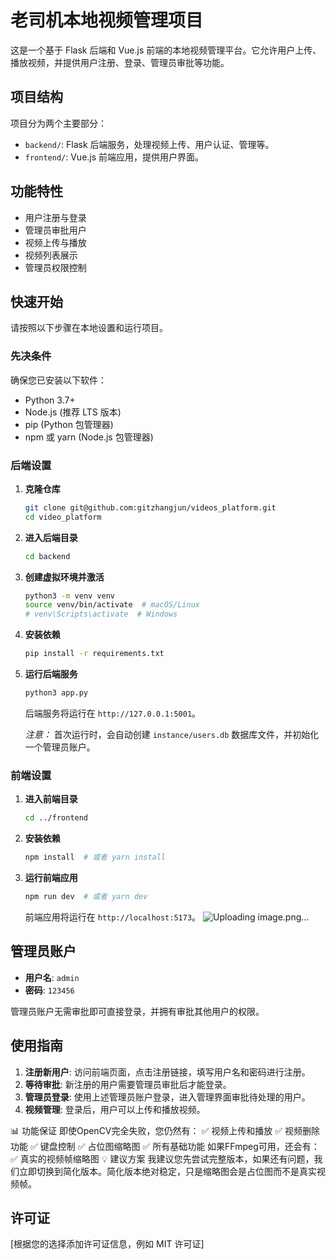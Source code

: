 # 老司机本地视频管理项目

这是一个基于 Flask 后端和 Vue.js 前端的本地视频管理平台。它允许用户上传、播放视频，并提供用户注册、登录、管理员审批等功能。

## 项目结构

项目分为两个主要部分：

- `backend/`: Flask 后端服务，处理视频上传、用户认证、管理等。
- `frontend/`: Vue.js 前端应用，提供用户界面。

## 功能特性

- 用户注册与登录
- 管理员审批用户
- 视频上传与播放
- 视频列表展示
- 管理员权限控制

## 快速开始

请按照以下步骤在本地设置和运行项目。

### 先决条件

确保您已安装以下软件：

- Python 3.7+
- Node.js (推荐 LTS 版本)
- pip (Python 包管理器)
- npm 或 yarn (Node.js 包管理器)

### 后端设置

1.  **克隆仓库**

    ```bash
    git clone git@github.com:gitzhangjun/videos_platform.git
    cd video_platform
    ```

2.  **进入后端目录**

    ```bash
    cd backend
    ```

3.  **创建虚拟环境并激活**

    ```bash
    python3 -m venv venv
    source venv/bin/activate  # macOS/Linux
    # venv\Scripts\activate  # Windows
    ```

4.  **安装依赖**

    ```bash
    pip install -r requirements.txt
    ```

5.  **运行后端服务**

    ```bash
    python3 app.py
    ```

    后端服务将运行在 `http://127.0.0.1:5001`。

    *注意：* 首次运行时，会自动创建 `instance/users.db` 数据库文件，并初始化一个管理员账户。

### 前端设置

1.  **进入前端目录**

    ```bash
    cd ../frontend
    ```

2.  **安装依赖**

    ```bash
    npm install  # 或者 yarn install
    ```

3.  **运行前端应用**

    ```bash
    npm run dev  # 或者 yarn dev
    ```

    前端应用将运行在 `http://localhost:5173`。
![Uploading image.png…]()

## 管理员账户

- **用户名**: `admin`
- **密码**: `123456`

管理员账户无需审批即可直接登录，并拥有审批其他用户的权限。

## 使用指南

1.  **注册新用户**: 访问前端页面，点击注册链接，填写用户名和密码进行注册。
2.  **等待审批**: 新注册的用户需要管理员审批后才能登录。
3.  **管理员登录**: 使用上述管理员账户登录，进入管理界面审批待处理的用户。
4.  **视频管理**: 登录后，用户可以上传和播放视频。

📊 功能保证
即使OpenCV完全失败，您仍然有：
✅ 视频上传和播放
✅ 视频删除功能
✅ 键盘控制
✅ 占位图缩略图
✅ 所有基础功能
如果FFmpeg可用，还会有：
✅ 真实的视频帧缩略图
💡 建议方案
我建议您先尝试完整版本，如果还有问题，我们立即切换到简化版本。简化版本绝对稳定，只是缩略图会是占位图而不是真实视频帧。

## 许可证

[根据您的选择添加许可证信息，例如 MIT 许可证]
